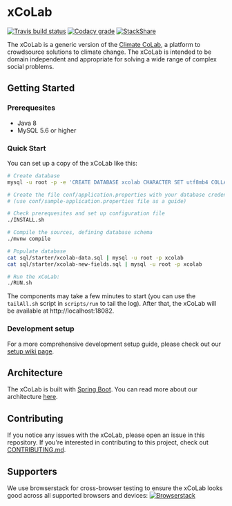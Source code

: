 # xCoLab

[![Travis build status](https://img.shields.io/travis/CCI-MIT/XCoLab.svg)](https://travis-ci.org/CCI-MIT/XCoLab)
[![Codacy grade](https://img.shields.io/codacy/grade/c642c48510b04fda9fd2782d92f044cd/master.svg)](https://www.codacy.com/app/MIT-CCI/XCoLab?utm_source=github.com&utm_medium=referral&utm_content=CCI-MIT/XCoLab&utm_campaign=Badge_Grade)
[![StackShare](https://img.shields.io/badge/tech-stack-0690fa.svg)](https://stackshare.io/climate-colab/climate-colab)

The xCoLab is a generic version of the [Climate CoLab](https://climatecolab.org), a platform to crowdsource solutions to climate change.  The xCoLab is intended to be domain independent and appropriate for solving a wide range of complex social problems.

## Getting Started

### Prerequesites

* Java 8
* MySQL 5.6 or higher

### Quick Start

You can set up a copy of the xCoLab like this:

```bash
# Create database
mysql -u root -p -e 'CREATE DATABASE xcolab CHARACTER SET utf8mb4 COLLATE utf8mb4_unicode_ci;'

# Create the file conf/application.properties with your database credentials
# (use conf/sample-application.properties file as a guide)

# Check prerequesites and set up configuration file
./INSTALL.sh

# Compile the sources, defining database schema
./mvnw compile

# Populate database
cat sql/starter/xcolab-data.sql | mysql -u root -p xcolab
cat sql/starter/xcolab-new-fields.sql | mysql -u root -p xcolab

# Run the xCoLab:
./RUN.sh
```

The components may take a few minutes to start (you can use the `tailAll.sh` script in `scripts/run` to tail the log). After that, the xCoLab will be available at http://localhost:18082.

### Development setup

For a more comprehensive development setup guide, please check out our [setup wiki page](https://github.com/CCI-MIT/XCoLab/wiki/Development-Environment-Setup).

## Architecture

The xCoLab is built with [Spring Boot](https://github.com/spring-projects/spring-boot).
You can read more about our architecture [here](https://github.com/CCI-MIT/XCoLab/wiki/XCoLab-Architecture).

## Contributing

If you notice any issues with the xCoLab, please open an issue in this repository.
If you're interested in contributing to this project, check out [CONTRIBUTING.md](https://github.com/CCI-MIT/XCoLab/blob/master/CONTRIBUTING.md).

## Supporters

We use browserstack for cross-browser testing to ensure the xCoLab looks good across all supported browsers and devices:
[![Browserstack](https://p14.zdusercontent.com/attachment/1015988/HM1p8UVlknjX4qselq9X3PeFq?token=eyJhbGciOiJkaXIiLCJlbmMiOiJBMTI4Q0JDLUhTMjU2In0..cu6DQzoAj0QVYFBeA6evsQ.IdvvylQZiSAV0AZqnnvksOG2G72SFCzFiP8rxwiTHR2kxDcvIZKjhFMnnYh4zLRgEn8vqHa9OpUxcEqv148QNSeRXyS8dsLvXbM48FijM7VTG-cdA8OgxNK2ful5NcH3uWpXEjs0D_2aKbACcXW-raSHZiU87IoUYsNhXbuyGQ4azJXaSox9RfH46-0WFv8ZLb70PYWXIxKRv5yET-_11cjhsE8sITzakVBnQ0SxT-LXN2q4WJsX9sTHqUgu2KTAI7sRu34qAcc9VUGV0-WFpRIPlHUUPavGqDygaqLXAJM.I4GWWPtlv4PIrYDKZQHYiA)](http://browserstack.com/)
